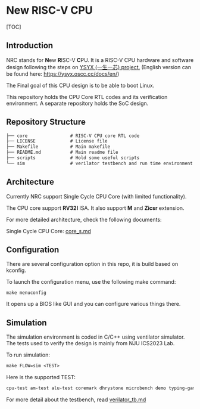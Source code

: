 # New RISC-V CPU

[TOC]

## Introduction

NRC stands for **N**ew **R**ISC-V **C**PU. It is a RISC-V CPU hardware and software design following the steps on [YSYX (一生一芯) project.](https://ysyx.oscc.cc/docs/) (English version can be found here: https://ysyx.oscc.cc/docs/en/)

The Final goal of this CPU design is to be able to boot Linux.

This repository holds the CPU Core RTL codes and its verification environment. A separate repository holds the SoC design.



## Repository  Structure

```txt
├── core               	# RISC-V CPU core RTL code
├── LICENSE				# License file
├── Makefile			# Main makefile
├── README.md			# Main readme file
├── scripts				# Hold some useful scripts
└── sim					# verilator testbench and run time environment

```



## Architecture

Currently NRC support Single Cycle CPU Core (with limited functionality).

The CPU core support **RV32I** ISA. It also support **M** and **Zicsr** extension.

For more detailed architecture, check the following documents:

Single Cycle CPU Core: [core_s.md](doc/core_s.md)



## Configuration

There are several configuration option in this repo, it is build based on kconfig.

To launch the configuration menu, use the following make command:

```make
make menuconfig
```

It opens up a BIOS like GUI and you can configure various things there.



## Simulation

The simulation environment is coded in C/C++ using ventilator simulator. The tests used to verify the design is mainly from NJU ICS2023 Lab.

To run simulation:

```makefile
make FLOW=sim <TEST>
```

Here is the supported TEST:

```txt
cpu-test am-test alu-test coremark dhrystone microbench demo typing-game bad-apple fceux nanos-lite
```

For more detail about the testbench, read [verilator_tb.md](doc/verilator_tb.md)
